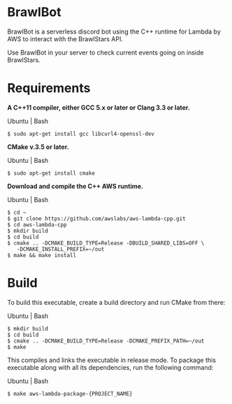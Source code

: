 # BrawlBot
BrawlBot is a serverless discord bot using the C++ runtime for Lambda by AWS to interact with the BrawlStars API.

Use BrawlBot in your server to check current events going on inside BrawlStars.

# Requirements
**A C++11 compiler, either GCC 5.x or later or Clang 3.3 or later.**

Ubuntu | Bash
```
$ sudo apt-get install gcc libcurl4-openssl-dev
```

**CMake v.3.5 or later.**

Ubuntu | Bash
```
$ sudo apt-get install cmake
```

**Download and compile the C++ AWS runtime.**

Ubuntu | Bash
```
$ cd ~ 
$ git clone https://github.com/awslabs/aws-lambda-cpp.git
$ cd aws-lambda-cpp
$ mkdir build
$ cd build
$ cmake .. -DCMAKE_BUILD_TYPE=Release -DBUILD_SHARED_LIBS=OFF \
   -DCMAKE_INSTALL_PREFIX=~/out
$ make && make install
```

# Build

To build this executable, create a build directory and run CMake from there:

Ubuntu | Bash
```
$ mkdir build
$ cd build
$ cmake .. -DCMAKE_BUILD_TYPE=Release -DCMAKE_PREFIX_PATH=~/out
$ make
```
This compiles and links the executable in release mode.
To package this executable along with all its dependencies, run the following command:

Ubuntu | Bash
```
$ make aws-lambda-package-{PROJECT_NAME}
```
